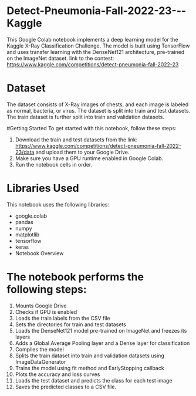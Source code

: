 # Detect-Pneumonia-Fall-2022-23---Kaggle
This Google Colab notebook implements a deep learning model for the Kaggle X-Ray Classification Challenge. The model is built using TensorFlow and uses transfer learning with the DenseNet121 architecture, pre-trained on the ImageNet dataset.
link to the contest: https://www.kaggle.com/competitions/detect-pneumonia-fall-2022-23

# Dataset
The dataset consists of X-Ray images of chests, and each image is labeled as normal, bacteria, or virus. The dataset is split into train and test datasets. The train dataset is further split into train and validation datasets.

#Getting Started
To get started with this notebook, follow these steps:

1. Download the train and test datasets from the link: https://www.kaggle.com/competitions/detect-pneumonia-fall-2022-23/data and upload them to your Google Drive.
2. Make sure you have a GPU runtime enabled in Google Colab.
3. Run the notebook cells in order.

# Libraries Used
This notebook uses the following libraries:

* google.colab
* pandas
* numpy
* matplotlib
* tensorflow
* keras
* Notebook Overview

# The notebook performs the following steps:

1. Mounts Google Drive
2. Checks if GPU is enabled
3. Loads the train labels from the CSV file
4. Sets the directories for train and test datasets
5. Loads the DenseNet121 model pre-trained on ImageNet and freezes its layers
6. Adds a Global Average Pooling layer and a Dense layer for classification
7. Compiles the model
8. Splits the train dataset into train and validation datasets using ImageDataGenerator
9. Trains the model using fit method and EarlyStopping callback
10. Plots the accuracy and loss curves
11. Loads the test dataset and predicts the class for each test image
12. Saves the predicted classes to a CSV file.
